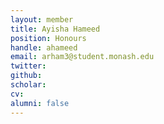 ```yaml
---
layout: member
title: Ayisha Hameed
position: Honours
handle: ahameed
email: arham3@student.monash.edu
twitter:
github:
scholar:
cv:
alumni: false
---
```


